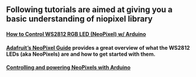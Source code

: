 ## Following tutorials are aimed at giving you a basic understanding of niopixel library

#### [How to Control WS2812 RGB LED (NeoPixel) w/ Arduino](https://electropeak.com/learn/control-ws2812-rgb-led-neopixel-w-arduino-tutorial/)

#### [Adafruit’s NeoPixel Guide](https://learn.adafruit.com/adafruit-neopixel-uberguide/the-magic-of-neopixels) provides a great overview of what the WS2812 LEDs (aka NeoPixels) are and how to get started with them.

#### [Controlling and powering NeoPixels with Arduino](https://www.arduinoplatform.com/arduino-visual-output/controlling-and-powering-neopixels-with-arduino/)
